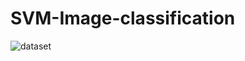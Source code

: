 # SVM-Image-classification
![dataset](https://user-images.githubusercontent.com/113785666/193416220-7989674e-448a-41cc-96d4-a7052621a211.PNG)
